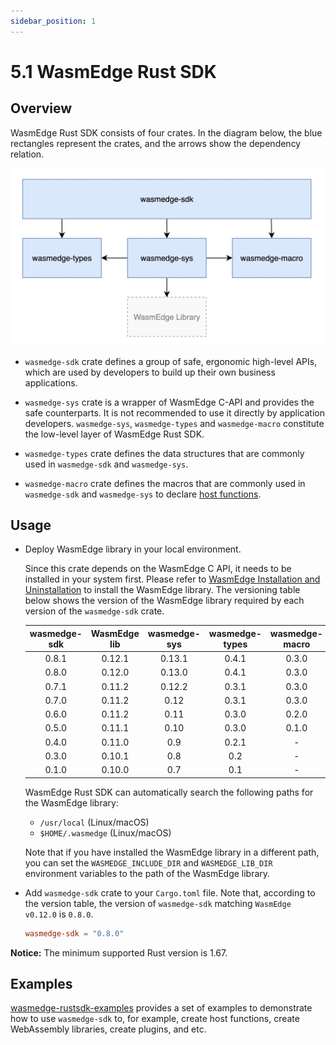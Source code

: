 ```yaml
---
sidebar_position: 1
---
```


# 5.1 WasmEdge Rust SDK

## Overview

WasmEdge Rust SDK consists of four crates. In the diagram below, the blue rectangles represent the crates, and the arrows show the dependency relation.


![](image/arch-rust-sdk.jpg)


- `wasmedge-sdk` crate defines a group of safe, ergonomic high-level APIs, which are used by developers to build up their own business applications.

- `wasmedge-sys` crate is a wrapper of WasmEdge C-API and provides the safe counterparts. It is not recommended to use it directly by application developers. `wasmedge-sys`, `wasmedge-types` and `wasmedge-macro` constitute the low-level layer of WasmEdge Rust SDK.

- `wasmedge-types` crate defines the data structures that are commonly used in `wasmedge-sdk` and `wasmedge-sys`.

- `wasmedge-macro` crate defines the macros that are commonly used in `wasmedge-sdk` and `wasmedge-sys` to declare [host functions](https://webassembly.github.io/spec/core/exec/runtime.html#:~:text=A%20host%20function%20is%20a,a%20module%20as%20an%20import.).

## Usage

- Deploy WasmEdge library in your local environment.

  Since this crate depends on the WasmEdge C API, it needs to be installed in your system first. Please refer to [WasmEdge Installation and Uninstallation](https://wasmedge.org/book/en/quick_start/install.html) to install the WasmEdge library. The versioning table below shows the version of the WasmEdge library required by each version of the `wasmedge-sdk` crate.

    | wasmedge-sdk  | WasmEdge lib  | wasmedge-sys  | wasmedge-types| wasmedge-macro|
    | :-----------: | :-----------: | :-----------: | :-----------: | :-----------: |
    | 0.8.1         | 0.12.1        | 0.13.1        | 0.4.1         | 0.3.0         |
    | 0.8.0         | 0.12.0        | 0.13.0        | 0.4.1         | 0.3.0         |
    | 0.7.1         | 0.11.2        | 0.12.2        | 0.3.1         | 0.3.0         |
    | 0.7.0         | 0.11.2        | 0.12          | 0.3.1         | 0.3.0         |
    | 0.6.0         | 0.11.2        | 0.11          | 0.3.0         | 0.2.0         |
    | 0.5.0         | 0.11.1        | 0.10          | 0.3.0         | 0.1.0         |
    | 0.4.0         | 0.11.0        | 0.9           | 0.2.1         | -             |
    | 0.3.0         | 0.10.1        | 0.8           | 0.2           | -             |
    | 0.1.0         | 0.10.0        | 0.7           | 0.1           | -             |

  WasmEdge Rust SDK can automatically search the following paths for the WasmEdge library:

  - `/usr/local` (Linux/macOS)
  - `$HOME/.wasmedge` (Linux/macOS)

  Note that if you have installed the WasmEdge library in a different path, you can set the `WASMEDGE_INCLUDE_DIR` and `WASMEDGE_LIB_DIR` environment variables to the path of the WasmEdge library.

- Add `wasmedge-sdk` crate to your `Cargo.toml` file. Note that, according to the version table, the version of `wasmedge-sdk` matching `WasmEdge v0.12.0` is `0.8.0`.

  ```toml
  wasmedge-sdk = "0.8.0"
  ```

**Notice:** The minimum supported Rust version is 1.67.

## Examples

[wasmedge-rustsdk-examples](https://github.com/second-state/wasmedge-rustsdk-examples/tree/main) provides a set of examples to demonstrate how to use `wasmedge-sdk` to, for example, create host functions, create WebAssembly libraries, create plugins, and etc.
